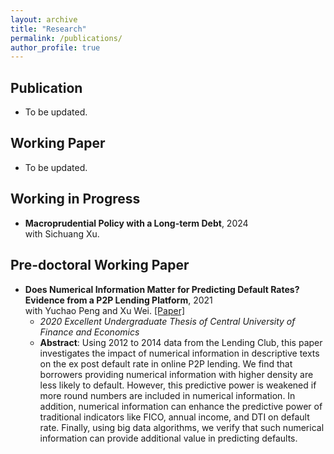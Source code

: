 ```yaml
---
layout: archive
title: "Research"
permalink: /publications/
author_profile: true
---
```


Publication
----------
* To be updated.

Working Paper
----------
* To be updated.

Working in Progress
----------
* **Macroprudential Policy with a Long-term Debt**, 2024 <br>
with Sichuang Xu.

Pre-doctoral Working Paper
----------
* **Does Numerical Information Matter for Predicting Default Rates? Evidence from a P2P Lending Platform**, 2021 <br>
with Yuchao Peng and Xu Wei. [[Paper]](../assets/Numerical2021.pdf)
  - *2020 Excellent Undergraduate Thesis of Central University of Finance and Economics*
  - **Abstract**: Using 2012 to 2014 data from the Lending Club, this paper investigates the impact of numerical information in descriptive texts on the ex post default rate in online P2P lending. We find that borrowers providing numerical information with higher density are less likely to default. However, this predictive power is weakened if more round numbers are included in numerical information. In addition, numerical information can enhance the predictive power of traditional indicators like FICO, annual income, and DTI on default rate. Finally, using big data algorithms, we verify that such numerical information can provide additional value in predicting defaults.  
